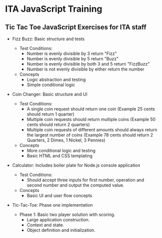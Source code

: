 # ITA JavaScript Training

## Tic Tac Toe JavaScript Exercises for ITA staff

- Fizz Buzz: Basic structure and tests
  - Test Conditions:
    - Number is evenly divisible by 3 return "Fizz"
    - Number is evenly divisible by 5 return "Buzz"
    - Number is evenly divisible by both 3 and 5 return "FizzBuzz"
    - Number is not evenly divisible by either return the number
  - Concepts
    - Logic abstraction and testing
    - Simple conditional logic
  
- Coin Changer: Basic structure and UI
  - Test Conditions:
    - A single coin request should return one coin (Example 25 cents should return 1 quarter)
    - Multiple coin requests should return multiple coins (Example 50 cents should return 2 quarters)
    - Multiple coin requests of different amounts should always return the largest number of coins (Example 78 cents should return 2 Quarters, 2 Dimes, 1 Nickel, 3 Pennies)
  - Concepts
    - More conditional logic and testing
    - Basic HTML and CSS templating
    
- Calculator: Includes boiler plate for Node.js console application
  - Test Conditions:
    - Should accept three inputs for first number, operation and second number and output the computed value.
  - Concepts
    - Basic UI and user flow concepts
    
- Tic-Tac-Toe: Phase one implementation
  - Phase 1: Basic two player solution with scoring.
    - Large application construction.
    - Context and state.
    - Object definition and initialization.